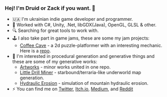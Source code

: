 ### Hej! I'm Druid or Zack if you want. :wave:

- :ukraine: I'm ukrainian indie game developer and programmer. 
- :toolbox: Worked with C#, Unity, .Net, libGDX(Java), OpenGL, GLSL & other.
- :mag: Searching for great tools to work with.
- :joystick: I also take part in game jams, these are some my jam projects:
  - [Coffee Cave](https://progdruid.itch.io/coffee-cave) - a 2d puzzle-platformer with an interesting mechanic. Here is a [repo](https://github.com/progdruid/bwj-0.9).
- :art: I'm interested in procedural generation and generative things and these are some of my generative works:
  - [Artworks](https://github.com/progdruid/artworks) - minor works united in one repo.
  - [Little Drill Miner](https://github.com/progdruid/NewLDM) - starbound/terraria-like underworld map generation.
  - [Hydraulic Erosion](https://github.com/progdruid/HydraulicErosion) - simulation of mountain hydraulic erosion.
- :zap: You can find me on [Twitter](https://twitter.com/progdruid), [Itch.io](https://progdruid.itch.io/), [Medium](https://progdruid.medium.com/), and [Reddit](https://www.reddit.com/user/ProgrammingDruid/)


